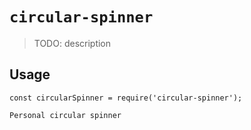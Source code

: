 # `circular-spinner`

> TODO: description

## Usage

```
const circularSpinner = require('circular-spinner');

Personal circular spinner
```
